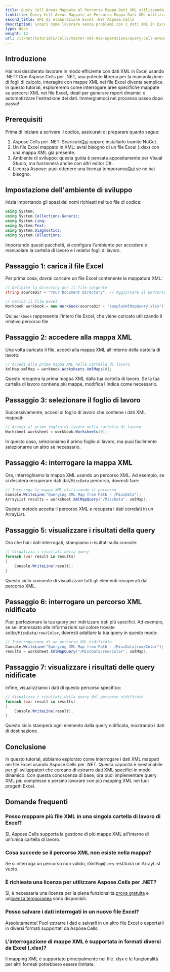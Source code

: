 ```yaml
---
title: Query Cell Areas Mappate al Percorso Mappa Dati XML utilizzando Aspose.Cells
linktitle: Query Cell Areas Mappate al Percorso Mappa Dati XML utilizzando Aspose.Cells
second_title: API di elaborazione Excel .NET Aspose.Cells
description: Scopri come lavorare senza problemi con i dati XML in Excel usando Aspose.Cells per .NET. Questo tutorial completo ti guida attraverso il processo di query delle aree delle celle mappate sui percorsi XML, consentendoti di automatizzare l'estrazione dei dati e creare report dinamici con facilità.
type: docs
weight: 12
url: /it/net/tutorials/cells/master-xml-map-operations/query-cell-areas-mapped-to-xml-data-map-path/
---
```

## Introduzione

Hai mai desiderato lavorare in modo efficiente con dati XML in Excel usando .NET? Con Aspose.Cells per .NET, una potente libreria per la manipolazione di fogli di calcolo, interagire con mappe XML nei file Excel diventa semplice. In questo tutorial, esploreremo come interrogare aree specifiche mappate su percorsi XML nei file Excel, ideali per generare report dinamici o automatizzare l'estrazione dei dati. Immergiamoci nel processo passo dopo passo!

## Prerequisiti

Prima di iniziare a scrivere il codice, assicurati di preparare quanto segue:

1.  Aspose.Cells per .NET: Scaricalo[Qui](https://releases.aspose.com/cells/net/) oppure installarlo tramite NuGet.
2. Un file Excel mappato in XML: avrai bisogno di un file Excel (.xlsx) con una mappa XML già presente.
3. Ambiente di sviluppo: questa guida è pensata appositamente per Visual Studio, ma funzionerà anche con altri editor C#.
4.  Licenza Aspose: puoi ottenere una licenza temporanea[Qui](https://purchase.aspose.com/temporary-license/) se ne hai bisogno.

## Impostazione dell'ambiente di sviluppo

Inizia importando gli spazi dei nomi richiesti nel tuo file di codice:

```csharp
using System;
using System.Collections.Generic;
using System.Linq;
using System.Text;
using System.Diagnostics;
using System.Collections;
```

Importando questi pacchetti, si configura l'ambiente per accedere e manipolare la cartella di lavoro e i relativi fogli di lavoro.

## Passaggio 1: carica il file Excel

Per prima cosa, dovrai caricare un file Excel contenente la mappatura XML:

```csharp
// Definire la directory per il file sorgente
string sourceDir = "Your Document Directory"; // Aggiornare il percorso di conseguenza

// Carica il file Excel
Workbook workbook = new Workbook(sourceDir + "sampleXmlMapQuery.xlsx");
```

 Qui,`Workbook` rappresenta l'intero file Excel, che viene caricato utilizzando il relativo percorso file.

## Passaggio 2: accedere alla mappa XML

Una volta caricato il file, accedi alla mappa XML all'interno della cartella di lavoro:

```csharp
// Accedi alla prima mappa XML nella cartella di lavoro
XmlMap xmlMap = workbook.Worksheets.XmlMaps[0];
```

Questo recupera la prima mappa XML dalla tua cartella di lavoro. Se la tua cartella di lavoro contiene più mappe, modifica l'indice come necessario.

## Passaggio 3: selezionare il foglio di lavoro

Successivamente, accedi al foglio di lavoro che contiene i dati XML mappati:

```csharp
// Accedi al primo foglio di lavoro nella cartella di lavoro
Worksheet worksheet = workbook.Worksheets[0];
```

In questo caso, selezioniamo il primo foglio di lavoro, ma puoi facilmente selezionarne un altro se necessario.

## Passaggio 4: interrogare la mappa XML

Ora, interroghiamo la mappa XML usando un percorso XML. Ad esempio, se si desidera recuperare dati dal`/MiscData` percorso, dovresti fare:

```csharp
// Interroga la mappa XML utilizzando il percorso
Console.WriteLine("Querying XML Map from Path - /MiscData");
ArrayList results = worksheet.XmlMapQuery("/MiscData", xmlMap);
```

Questo metodo accetta il percorso XML e recupera i dati correlati in un ArrayList.

## Passaggio 5: visualizzare i risultati della query

Ora che hai i dati interrogati, stampiamo i risultati sulla console:

```csharp
// Visualizza i risultati della query
foreach (var result in results)
{
    Console.WriteLine(result);
}
```

Questo ciclo consente di visualizzare tutti gli elementi recuperati dal percorso XML.

## Passaggio 6: interrogare un percorso XML nidificato

 Puoi perfezionare la tua query per indirizzare dati più specifici. Ad esempio, se sei interessato alle informazioni sul colore trovate sotto`/MiscData/row/Color`, dovresti adattare la tua query in questo modo:

```csharp
// Interrogazione di un percorso XML nidificato
Console.WriteLine("Querying XML Map from Path - /MiscData/row/Color");
results = worksheet.XmlMapQuery("/MiscData/row/Color", xmlMap);
```

## Passaggio 7: visualizzare i risultati delle query nidificate

Infine, visualizziamo i dati di questo percorso specifico:

```csharp
// Visualizza i risultati della query del percorso nidificato
foreach (var result in results)
{
    Console.WriteLine(result);
}
```

Questo ciclo stamperà ogni elemento dalla query nidificata, mostrando i dati di destinazione.

## Conclusione

In questo tutorial, abbiamo esplorato come interrogare i dati XML mappati nei file Excel usando Aspose.Cells per .NET. Questa capacità è inestimabile per gli sviluppatori che cercano di estrarre dati XML specifici in modo dinamico. Con questa conoscenza di base, ora puoi implementare query XML più complesse e persino lavorare con più mapping XML nei tuoi progetti Excel. 

## Domande frequenti

### Posso mappare più file XML in una singola cartella di lavoro di Excel?  
Sì, Aspose.Cells supporta la gestione di più mappe XML all'interno di un'unica cartella di lavoro.

### Cosa succede se il percorso XML non esiste nella mappa?  
 Se si interroga un percorso non valido, il`XmlMapQuery` restituirà un ArrayList vuoto.

### È richiesta una licenza per utilizzare Aspose.Cells per .NET?  
 Sì, è necessaria una licenza per la piena funzionalità.[prova gratuita](https://releases.aspose.com/) e un[licenza temporanea](https://purchase.aspose.com/temporary-license/) sono disponibili.

### Posso salvare i dati interrogati in un nuovo file Excel?  
Assolutamente! Puoi estrarre i dati e salvarli in un altro file Excel o esportarli in diversi formati supportati da Aspose.Cells.

### L'interrogazione di mappe XML è supportata in formati diversi da Excel (.xlsx)?  
Il mapping XML è supportato principalmente nei file .xlsx e le funzionalità per altri formati potrebbero essere limitate.